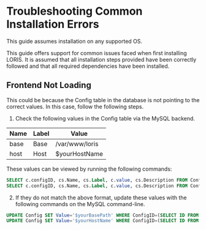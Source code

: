 # Troubleshooting Common Installation Errors

This guide assumes installation on any supported OS.  

This guide offers support for common issues faced when first installing LORIS. It is assumed that all installation steps provided have been 
correctly followed and that all required dependencies have been installed.

## Frontend Not Loading
This could be because the Config table in the database is not pointing to the correct values. In this case, follow the following steps. 
1. Check the following values in the Config table via the MySQL backend.

| Name | Label          | Value          |  
| ---- | ----------- | ---------- |
| base | Base           | /var/www/loris |
| host | Host           | $yourHostName  | 

These values can be viewed by running the following commands:

```sql
SELECT c.configID, cs.Name, cs.Label, c.value, cs.Description FROM Config c LEFT JOIN ConfigSettings cs ON (c.ConfigID = cs.ID) WHERE ConfigID=(SELECT ID FROM ConfigSettings WHERE Name='base');
SELECT c.configID, cs.Name, cs.Label, c.value, cs.Description FROM Config c LEFT JOIN ConfigSettings cs ON (c.ConfigID = cs.ID) WHERE ConfigID=(SELECT ID FROM ConfigSettings WHERE Name='host');
   ```

2. If they do not match the above format, update these values with the following commands on the MySQL command-line.

```sql
UPDATE Config SET Value='$yourBasePath' WHERE ConfigID=(SELECT ID FROM ConfigSettings WHERE Name='base');
UPDATE Config SET Value='$yourHostName' WHERE ConfigID=(SELECT ID FROM ConfigSettings WHERE Name='host');
```

